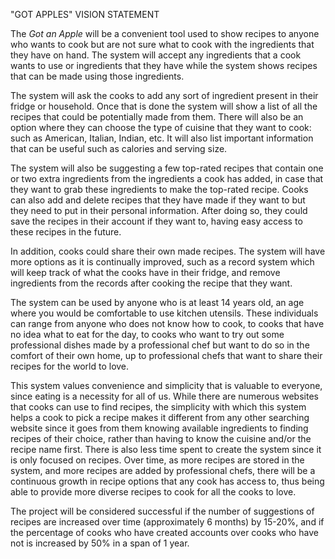"GOT APPLES" VISION STATEMENT

The _Got an Apple_ will be a convenient tool used to show recipes to anyone 
who wants to cook but are not sure what to cook with the ingredients that they
have on hand. The system will accept any ingredients that a cook wants to use or 
ingredients that they have while the system shows recipes that can be made 
using those ingredients.

The system will ask the cooks to add any sort of ingredient present in their 
fridge or household. Once that is done the system will show a list of all the 
recipes that could be potentially made from them. There will also be an option 
where they can choose the type of cuisine that they want to cook: such as 
American, Italian, Indian, etc. It will also list important information that 
can be useful such as calories and serving size.

The system will also be suggesting a few top-rated recipes that contain one or 
two extra ingredients from the ingredients a cook has added, in case that they 
want to grab these ingredients to make the top-rated recipe. Cooks can also add 
and delete recipes that they have made if they want to but they need to put in 
their personal information. After doing so, they could save the recipes in 
their account if they want to, having easy access to these recipes in the 
future.

In addition, cooks could share their own made recipes. The system will have 
more options as it is continually improved, such as a record system which will 
keep track of what the cooks have in their fridge, and remove ingredients from 
the records after cooking the recipe that they want.

The system can be used by anyone who is at least 14 years old, an age where you 
would be comfortable to use kitchen utensils. These individuals can range from 
anyone who does not know how to cook, to cooks that have no idea what to eat 
for the day, to cooks who want to try out some professional dishes made by a 
professional chef but want to do so in the comfort of their own home, up to 
professional chefs that want to share their recipes for the world to love.

This system values convenience and simplicity that is valuable to everyone, 
since eating is a necessity for all of us. While there are numerous websites 
that cooks can use to find recipes, the simplicity with which this system helps
a cook to pick a recipe makes it different from any other searching website 
since it goes from them knowing available ingredients to finding recipes of 
their choice, rather than having to know the cuisine and/or the recipe name 
first. There is also less time spent to create the system since it is only 
focused on recipes. Over time, as more recipes are stored in the system, and 
more recipes are added by professional chefs, there will be a continuous growth
in recipe options that any cook has access to, thus being able to provide more 
diverse recipes to cook for all the cooks to love.

The project will be considered successful if the number of suggestions of 
recipes are increased over time (approximately 6 months) by 15-20%, and if 
the percentage of cooks who have created accounts over cooks who have not is 
increased by 50% in a span of 1 year.